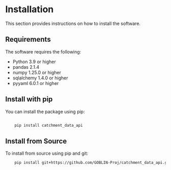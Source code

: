 Installation
============

This section provides instructions on how to install the software.

Requirements
------------
The software requires the following:

- Python 3.9 or higher
- pandas 2.1.4
- numpy 1.25.0 or higher
- sqlalchemy 1.4.0 or higher
- pyyaml 6.0.1 or higher


Install with pip
----------------
You can install the package using pip:

```bash

    pip install catchment_data_api
```

Install from Source
-------------------
To install from source using pip and git:

```bash
    pip install git+https://github.com/GOBLIN-Proj/catchment_data_api.git@main
```


